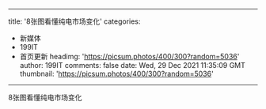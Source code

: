 
---
title: '8张图看懂纯电市场变化'
categories: 
 - 新媒体
 - 199IT
 - 首页更新
headimg: 'https://picsum.photos/400/300?random=5036'
author: 199IT
comments: false
date: Wed, 29 Dec 2021 11:35:09 GMT
thumbnail: 'https://picsum.photos/400/300?random=5036'
---

<div>   
8张图看懂纯电市场变化  
</div>
            